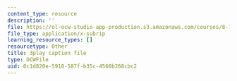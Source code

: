 ```yaml
---
content_type: resource
description: ''
file: https://ol-ocw-studio-app-production.s3.amazonaws.com/courses/8-701-introduction-to-nuclear-and-particle-physics-fall-2020/0c1d820e5918587fb35c4560b268cbc2_k2-dTdj5wkk.srt
file_type: application/x-subrip
learning_resource_types: []
resourcetype: Other
title: 3play caption file
type: OCWFile
uid: 0c1d820e-5918-587f-b35c-4560b268cbc2
---
```

